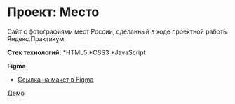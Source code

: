 # Проект: Место

Сайт с фотографиями мест России, сделанный в ходе проектной работы Яндекс.Практикум.

**Стек технологий:**
*HTML5
*CSS3
*JavaScript

**Figma**

* [Ссылка на макет в Figma](https://www.figma.com/file/2cn9N9jSkmxD84oJik7xL7/JavaScript.-Sprint-4?node-id=0%3A1)

[Демо]()


